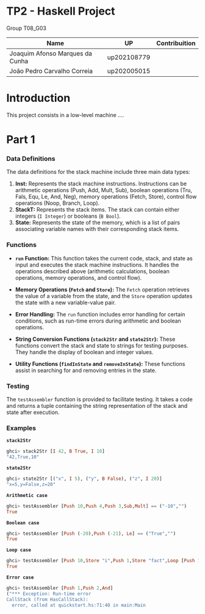 # TP2 - Haskell Project
Group T08_G03

| Name                        | UP                                        | Contribuition |
| ------------                | ------------                              |------------   |
| Joaquim Afonso Marques da Cunha    | up202108779 |            |
| João Pedro Carvalho Correia   | up202005015 |            |


# Introduction 

This project consists in a low-level machine ....

# Part 1

### Data Definitions

The data definitions for the stack machine include three main data types:
1. **Inst:** Represents the stack machine instructions. Instructions can be arithmetic operations (Push, Add, Mult, Sub), boolean operations (Tru, Fals, Equ, Le, And, Neg), memory operations (Fetch, Store), control flow operations (Noop, Branch, Loop).
2. **StackT:** Represents the stack items. The stack can contain either integers (`I Integer`) or booleans (`B Bool`).
3. **State:** Represents the state of the memory, which is a list of pairs associating variable names with their corresponding stack items.

### Functions

- **`run` Function:** This function takes the current code, stack, and state as input and executes the stack machine instructions. It handles the operations described above (arithmetic calculations, boolean operations, memory operations, and control flow).
  
- **Memory Operations (`Fetch` and `Store`):** The `Fetch` operation retrieves the value of a variable from the state, and the `Store` operation updates the state with a new variable-value pair.

- **Error Handling:** The `run` function includes error handling for certain conditions, such as run-time errors during arithmetic and boolean operations.

- **String Conversion Functions (`stack2Str` and `state2Str`):** These functions convert the stack and state to strings for testing purposes. They handle the display of boolean and integer values.

- **Utility Functions (`findInState` and `removeInState`):** These functions assist in searching for and removing entries in the state.

### Testing

The `testAssembler` function is provided to facilitate testing. It takes a code and returns a tuple containing the string representation of the stack and state after execution.

### Examples

**`stack2Str`**

```haskell
ghci> stack2Str [I 42, B True, I 10]
"42,True,10"
```

**`state2Str`**

```haskell
ghci> state2Str [("x", I 5), ("y", B False), ("z", I 20)]
"x=5,y=False,z=20"
```

**`Arithmetic case`**

```haskell
ghci> testAssembler [Push 10,Push 4,Push 3,Sub,Mult] == ("-10","")
True
```

**`Boolean case`**

```haskell
ghci> testAssembler [Push (-20),Push (-21), Le] == ("True","")
True
```

**`Loop case`**
```haskell
ghci> testAssembler [Push 10,Store "i",Push 1,Store "fact",Loop [Push 1,Fetch "i",Equ,Neg] [Fetch "i",Fetch "fact",Mult,Store "fact",Push 1,Fetch "i",Sub,Store "i"]] == ("","fact=3628800,i=1")
True
```

**`Error case`**
```haskell
ghci> testAssembler [Push 1,Push 2,And]
("*** Exception: Run-time error
CallStack (from HasCallStack):
  error, called at quickstart.hs:71:40 in main:Main
```




